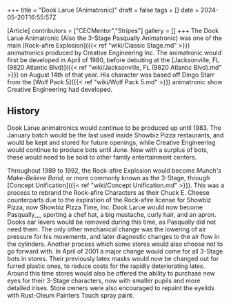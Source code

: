 +++
title = "Dook Larue (Animatronic)"
draft = false
tags = []
date = 2024-05-20T16:55:57Z

[Article]
contributors = ["CECMentor","Stripes"]
gallery = []
+++
The Dook Larue Animatronic (Also the 3-Stage Pasqually Animatronic) was one of the main [Rock-afire Explosion]({{< ref "wiki/Classic Stage.md" >}}) animatronics produced by Creative Engineering Inc. The animatronic would first be developed in April of 1980, before debuting at the [Jacksonville, FL (9820 Atlantic Blvd)]({{< ref "wiki/Jacksonville, FL (9820 Atlantic Blvd).md" >}}) on August 14th of that year. His character was based off Dingo Starr from the [Wolf Pack 5]({{< ref "wiki/Wolf Pack 5.md" >}}) animatronic show Creative Engineering had developed.

## History ##
Dook Larue animatronics would continue to be produced up until 1983. The January batch would be the last used inside Showbiz Pizza restaurants, and would be kept and stored for future openings, while Creative Engineering would continue to produce bots until June. Now with a surplus of bots, these would need to be sold to other family entertainment centers.

Throughout 1989 to 1992, the Rock-afire Explosion would become _Munch's Make-Believe Band_, or more commonly known as the 3-Stage, through [Concept Unification]({{< ref "wiki/Concept Unification.md" >}}). This was a process to rebrand the Rock-afire Characters as their Chuck E. Cheese counterparts due to the expiration of the Rock-afire license for Showbiz Pizza, now Showbiz Pizza Time, Inc. Dook Larue would now become Pasqually_,_ sporting a chef hat, a big mustache, curly hair, and an apron. Dooks ear levers would be removed during this time, as Pasqually did not need them. The only other mechanical change was the lowering of air pressure for his movements, and later diagnostic changes to the air flow in the cylinders. Another process which some stores would also choose not to go forward with. In April of 2001 a major change would come for all 3-Stage bots in stores. Their previously latex masks would now be changed out for furred plastic ones, to reduce costs for the rapidly deteriorating latex. Around this time stores would also be offered the ability to purchase new eyes for their 3-Stage characters, now with smaller pupils and more detailed irises. Store owners were also encouraged to repaint the eyelids with Rust-Oleum Painters Touch spray paint.